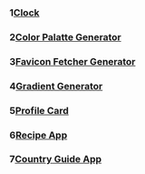 <h3>1<a href="https://preetirajclockproject.netlify.app/">Clock</a></h3>
<h3>2<a href="https://randomcolorgeneratorpreetiraj.netlify.app/">Color Palatte Generator</a></h3>
<h3>3<a href="https://favicongeneratorpreetiraj.netlify.app/">Favicon Fetcher Generator</a></h3>
<h3>4<a href="https://gradientgeneratorpreetiraj.netlify.app/">Gradient Generator</a></h3>
<h3>5<a href="https://musical-fairy-31b4c1.netlify.app/">Profile Card</a></h3>
<h3>6<a href="https://transcendent-gumption-e90992.netlify.app/">Recipe App</a></h3>
<h3>7<a href="https://creative-panda-0e662a.netlify.app/">Country Guide App</a></h3>
